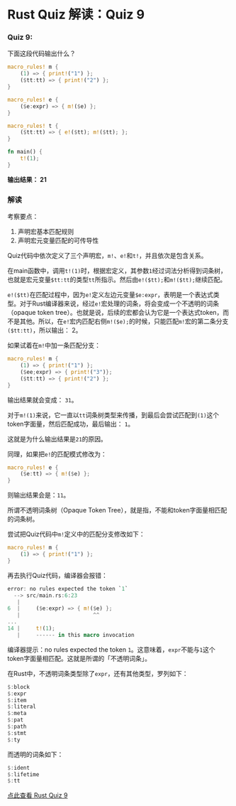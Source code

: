 # Rust Quiz 解读：Quiz 9

### Quiz 9: 

下面这段代码输出什么？

```rust
macro_rules! m {
    (1) => { print!("1") };
    ($tt:tt) => { print!("2") };
}

macro_rules! e {
    ($e:expr) => { m!($e) };
}

macro_rules! t {
    ($tt:tt) => { e!($tt); m!($tt); };
}

fn main() {
    t!(1);
}
```

**输出结果： 21**

### 解读

考察要点：

1. 声明宏基本匹配规则
2. 声明宏元变量匹配的可传导性

Quiz代码中依次定义了三个声明宏，`m!`、`e!`和`t!`，并且依次是包含关系。

在main函数中，调用`t!(1)`时，根据宏定义，其参数`1`经过词法分析得到词条树，也就是宏元变量`$tt:tt`的类型`tt`所指示。然后由`e!($tt);`和`m!($tt);`继续匹配。

`e!($tt)`在匹配过程中，因为`e!`定义左边元变量`$e:expr`，表明是一个表达式类型。对于Rust编译器来说，经过`e!`宏处理的词条，将会变成一个不透明的词条（opaque token tree）。也就是说，后续的宏都会认为它是一个表达式token，而不是其他。所以，在`e!`宏内匹配右侧`m!($e);`的时候，只能匹配`m!`宏的第二条分支`($tt:tt)`，所以输出： 2。

如果试着在`m!`中加一条匹配分支：

```rust
macro_rules! m {
    (1) => { print!("1") };
    ($ee;expr) => { print!("3")};
    ($tt:tt) => { print!("2") };
}
```

输出结果就会变成： `31`。

对于`m!(1)`来说，它一直以`tt`词条树类型来传播，到最后会尝试匹配到`(1)`这个token字面量，然后匹配成功，最后输出： `1`。

这就是为什么输出结果是`21`的原因。

同理，如果把`e!`的匹配模式修改为：

```rust
macro_rules! e {
    ($e:tt) => { m!($e) };
}
```

则输出结果会是：`11`。

所谓不透明词条树（Opaque Token Tree），就是指，不能和token字面量相匹配的词条树。

尝试把Quiz代码中`m!`定义中的匹配分支修改如下：

```rust
macro_rules! m {
    (1) => { print!("1") };
}
```

再去执行Quiz代码，编译器会报错：

```rust
error: no rules expected the token `1`
  --> src/main.rs:6:23
   |
6  |     ($e:expr) => { m!($e) };
   |                       ^^
...
14 |     t!(1);
   |     ------ in this macro invocation
```

编译器提示：no rules expected the token `1`。这意味着，`expr`不能与`1`这个token字面量相匹配。这就是所谓的「不透明词条」。

在Rust中，不透明词条类型除了`expr`，还有其他类型，罗列如下：

```rust
$:block
$:expr
$:item
$:literal
$:meta
$:pat
$:path
$:stmt
$:ty
```

而透明的词条如下：

```rust
$:ident
$:lifetime
$:tt
```


[点此查看 Rust Quiz 9](https://dtolnay.github.io/rust-quiz/9)
